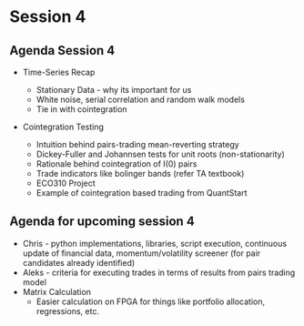 # Session 4

## Agenda Session 4

- Time-Series Recap
	- Stationary Data - why its important for us
	- White noise, serial correlation and random walk models
	- Tie in with cointegration

- Cointegration Testing
	- Intuition behind pairs-trading mean-reverting strategy
	- Dickey-Fuller and Johannsen tests for unit roots (non-stationarity)
	- Rationale behind cointegration of I(0) pairs
	- Trade indicators like bolinger bands (refer TA textbook)
	- ECO310 Project
	- Example of cointegration based trading from QuantStart

## Agenda for upcoming session 4
- Chris - python implementations, libraries, script execution, continuous update of financial data, momentum/volatility screener (for pair candidates already identified)
- Aleks - criteria for executing trades in terms of results from pairs trading model
- Matrix Calculation
	- Easier calculation on FPGA for things like portfolio allocation, regressions, etc.
